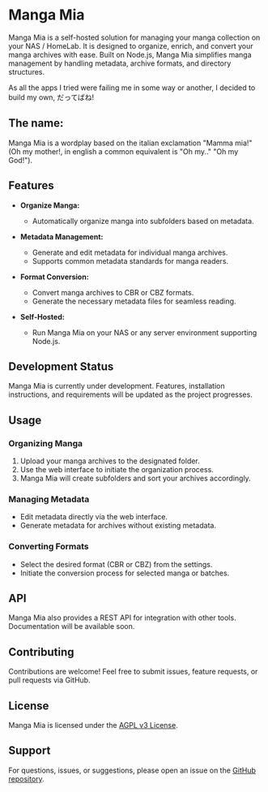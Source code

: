 # Manga Mia

Manga Mia is a self-hosted solution for managing your manga collection on your NAS / HomeLab.
It is designed to organize, enrich, and convert your manga archives with ease. Built on Node.js, 
Manga Mia simplifies manga management by handling metadata, archive formats, and directory structures.

As all the apps I tried were failing me in some way or another, I decided to build my own, だってばね!

## The name:
Manga Mia is a wordplay based on the italian exclamation "Mamma mia!" 
(Oh my mother!, in english a common equivalent is "Oh my.." "Oh my God!").

## Features

- **Organize Manga:**
  - Automatically organize manga into subfolders based on metadata.

- **Metadata Management:**
  - Generate and edit metadata for individual manga archives.
  - Supports common metadata standards for manga readers.

- **Format Conversion:**
  - Convert manga archives to CBR or CBZ formats.
  - Generate the necessary metadata files for seamless reading.

- **Self-Hosted:**
  - Run Manga Mia on your NAS or any server environment supporting Node.js.

## Development Status

Manga Mia is currently under development. Features, installation instructions, and requirements will be updated as the project progresses.

## Usage

### Organizing Manga
1. Upload your manga archives to the designated folder.
2. Use the web interface to initiate the organization process.
3. Manga Mia will create subfolders and sort your archives accordingly.

### Managing Metadata
- Edit metadata directly via the web interface.
- Generate metadata for archives without existing metadata.

### Converting Formats
- Select the desired format (CBR or CBZ) from the settings.
- Initiate the conversion process for selected manga or batches.

## API

Manga Mia also provides a REST API for integration with other tools. Documentation will be available soon.

## Contributing

Contributions are welcome! Feel free to submit issues, feature requests, or pull requests via GitHub.

## License

Manga Mia is licensed under the [AGPL v3 License](LICENSE).

## Support

For questions, issues, or suggestions, please open an issue on the [GitHub repository](https://github.com/blacksoulgem95/mangamia/issues).

